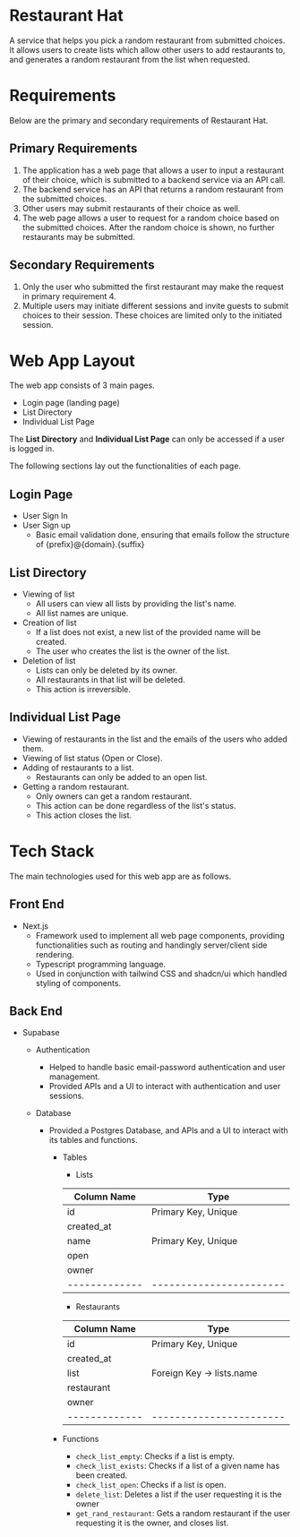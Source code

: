 # Restaurant Hat

A service that helps you pick a random restaurant from submitted choices. It allows users to create lists which allow other users to add restaurants to, and generates a random restaurant from the list when requested.

# Requirements

Below are the primary and secondary requirements of Restaurant Hat.

## Primary Requirements

1. The application has a web page that allows a user to input a restaurant of their choice, which is submitted to a backend service via an API call.
2. The backend service has an API that returns a random restaurant from the submitted choices.
3. Other users may submit restaurants of their choice as well.
4. The web page allows a user to request for a random choice based on the submitted choices. After the random choice is shown, no further restaurants may be submitted.

## Secondary Requirements

1. Only the user who submitted the first restaurant may make the request in primary requirement 4.
2. Multiple users may initiate different sessions and invite guests to submit choices to their session. These choices are limited only to the initiated session.

# Web App Layout

The web app consists of 3 main pages.

- Login page (landing page)
- List Directory
- Individual List Page

The **List Directory** and **Individual List Page** can only be accessed if a user is logged in.

The following sections lay out the functionalities of each page.

## Login Page

- User Sign In
- User Sign up
  - Basic email validation done, ensuring that emails follow the structure of {prefix}@{domain}.{suffix}

## List Directory

- Viewing of list
  - All users can view all lists by providing the list's name.
  - All list names are unique.
- Creation of list
  - If a list does not exist, a new list of the provided name will be created.
  - The user who creates the list is the owner of the list.
- Deletion of list
  - Lists can only be deleted by its owner.
  - All restaurants in that list will be deleted.
  - This action is irreversible.

## Individual List Page

- Viewing of restaurants in the list and the emails of the users who added them.
- Viewing of list status (Open or Close).
- Adding of restaurants to a list.
  - Restaurants can only be added to an open list.
- Getting a random restaurant.
  - Only owners can get a random restaurant.
  - This action can be done regardless of the list's status.
  - This action closes the list.

# Tech Stack

The main technologies used for this web app are as follows.

## Front End

- Next.js
  - Framework used to implement all web page components, providing functionalities such as routing and handingly server/client side rendering.
  - Typescript programming language.
  - Used in conjunction with tailwind CSS and shadcn/ui which handled styling of components.

## Back End

- Supabase

  - Authentication

    - Helped to handle basic email-password authentication and user management.
    - Provided APIs and a UI to interact with authentication and user sessions.

  - Database

    - Provided a Postgres Database, and APIs and a UI to interact with its tables and functions.

      - Tables

        - Lists

        | Column Name   | Type                    |
        | ------------- | ----------------------- |
        | id            | Primary Key, Unique     |
        | created_at    |                         |
        | name          | Primary Key, Unique     |
        | open          |                         |
        | owner         |                         |
        | ------------- | ----------------------- |

        - Restaurants

        | Column Name   | Type                      |
        | ------------- | ------------------------- |
        | id            | Primary Key, Unique       |
        | created_at    |                           |
        | list          | Foreign Key -> lists.name |
        | restaurant    |                           |
        | owner         |                           |
        | ------------- | -----------------------   |

      - Functions
        - `check_list_empty`: Checks if a list is empty.
        - `check_list_exists`: Checks if a list of a given name has been created.
        - `check_list_open`: Checks if a list is open.
        - `delete_list`: Deletes a list if the user requesting it is the owner
        - `get_rand_restaurant`: Gets a random restaurant if the user requesting it is the owner, and closes list.
